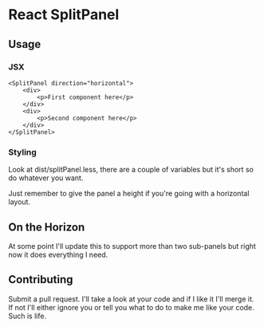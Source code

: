 React SplitPanel
================

Usage
-----

### JSX

    <SplitPanel direction="horizontal">
        <div>
            <p>First component here</p>
        </div>
        <div>
            <p>Second component here</p>
        </div>
    </SplitPanel>

### Styling

Look at dist/splitPanel.less, there are a couple of variables but it's short so
do whatever you want.

Just remember to give the panel a height if you're going with a horizontal
layout.

On the Horizon
--------------
At some point I'll update this to support more than two sub-panels but right
now it does everything I need.

Contributing
------------
Submit a pull request. I'll take a look at your code and if I like it I'll
merge it. If not I'll either ignore you or tell you what to do to make me like
your code. Such is life.

